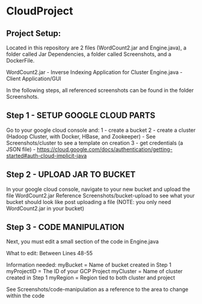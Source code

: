# CloudProject

## Project Setup:
Located in this repository are 2 files (WordCount2.jar and Engine.java), a folder called Jar Dependencies, a folder called Screenshots, and a DockerFile.

WordCount2.jar - Inverse Indexing Application for Cluster
Engine.java - Client Application/GUI

In the following steps, all referenced screenshots can be found in the folder Screenshots.

## Step 1 - SETUP GOOGLE CLOUD PARTS
Go to your google cloud console and:
1 - create a bucket
2 - create a cluster (Hadoop Cluster, with Docker, HBase, and Zookeeper) - See Screenshots/cluster to see a template on creation
3 - get credentials (a JSON file) - https://cloud.google.com/docs/authentication/getting-started#auth-cloud-implicit-java

## Step 2 - UPLOAD JAR TO BUCKET
In your google cloud console, navigate to your new bucket and upload the file WordCount2.jar
Reference Screenshots/bucket-upload to see what your bucket should look like post uploading a file (NOTE: you only need WordCount2.jar in your bucket)

## Step 3 - CODE MANIPULATION
Next, you must edit a small section of the code in Engine.java

What to edit:
Between Lines 48-55

Information needed: 
myBucket = Name of bucket created in Step 1
myProjectID = The ID of your GCP Project
myCluster = Name of cluster created in Step 1
myRegion = Region tied to both cluster and project 

See Screenshots/code-manipulation as a reference to the area to change within the code
